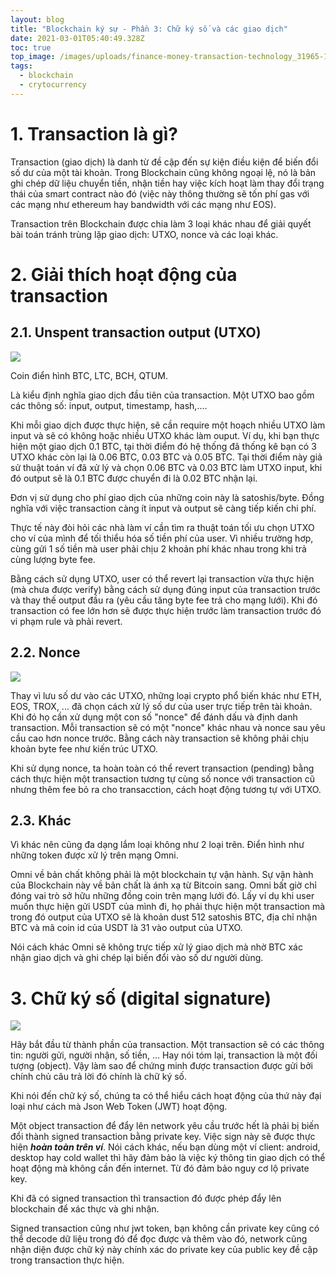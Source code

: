 ```yaml
---
layout: blog
title: "Blockchain ký sự - Phần 3: Chữ ký số và các giao dịch"
date: 2021-03-01T05:40:49.328Z
toc: true
top_image: /images/uploads/finance-money-transaction-technology_31965-1134.jpg
tags:
  - blockchain
  - crytocurrency
---
```

# 1. Transaction là gì?

Transaction (giao dịch) là danh từ đề cập đến sự kiện điều kiện để biến đổi số dư của một tài khoản. Trong Blockchain cũng không ngoại lệ, nó là bản ghi chép dữ liệu chuyển tiền, nhận tiền hay việc kích hoạt làm thay đổi trạng thái của smart contract nào đó (việc này thông thường sẽ tốn phí gas với các mạng như ethereum hay bandwidth với các mạng như EOS).

Transaction trên Blockchain được chia làm 3 loại khác nhau để giải quyết bài toán tránh trùng lặp giao dịch: UTXO, nonce và các loại khác.

# 2. Giải thích hoạt động của transaction

## 2.1. Unspent transaction output (UTXO)

![](https://blog.lopp.net/content/images/uploads/downloaded_images/The-Challenges-of-Optimizing-Unspent-Output-Selection/1-5uICL2T5PLZ4arzHXlA6sQ.png)

Coin điển hình BTC, LTC, BCH, QTUM.

Là kiểu định nghĩa giao dịch đầu tiên của transaction. Một UTXO bao gồm các thông số: input, output, timestamp, hash,....

Khi mỗi giao dịch được thực hiện, sẽ cần require một hoạch nhiều UTXO làm input và sẽ có không hoặc nhiều UTXO khác làm ouput. Ví dụ, khi bạn thực hiện một giao dịch 0.1 BTC, tại thời điểm đó hệ thống đã thống kê bạn có 3 UTXO khác còn lại là 0.06 BTC, 0.03 BTC và 0.05 BTC. Tại thời điểm này giả sử thuật toán ví đã xử lý và chọn 0.06 BTC và 0.03 BTC làm UTXO input, khi đó output sẽ là 0.1 BTC được chuyển đi là 0.02 BTC nhận lại.

Đơn vị sử dụng cho phí giao dịch của những coin này là satoshis/byte. Đồng nghĩa với việc transaction càng ít input và output sẽ càng tiếp kiến chi phí.

Thực tế này đòi hỏi các nhà làm ví cần tìm ra thuật toán tối ưu chọn UTXO cho ví của mình để tối thiểu hóa số tiền phí của user. Vì nhiều trường hơp, cùng gửi 1 số tiền mà user phải chịu 2 khoản phí khác nhau trong khi trả cùng lượng byte fee.

Bằng cách sử dụng UTXO, user có thể revert lại transaction vừa thực hiện (mà chưa được verify) bằng cách sử dụng đúng input của transaction trước và thay thế output đầu ra (yêu cầu tăng byte fee trả cho mạng lưới). Khi đó transaction có fee lớn hơn sẽ được thực hiện trước làm transaction trước đó vi phạm rule và phải revert.

## 2.2. Nonce

![](https://i0.wp.com/cryptodose.co/wp-content/uploads/2020/08/HNN-final-01-01-1.jpg)

Thay vì lưu số dư vào các UTXO, những loại crypto phổ biến khác như ETH, EOS, TROX, ... đã chọn cách xử lý số dư của user trực tiếp trên tài khoản. Khi đó họ cần xử dụng một con số "nonce" để đánh dấu và định danh transaction. Mỗi transaction sẽ có một "nonce" khác nhau và nonce sau yêu cầu cao hơn nonce trước. Bằng cách này transaction sẽ không phải chịu khoản byte fee như kiến trúc UTXO.

Khi sử dụng nonce, ta hoàn toàn có thể revert transaction (pending) bằng cách thực hiện một transaction tương tự cùng số nonce với transaction cũ nhưng thêm fee bỏ ra cho transacction, cách hoạt động tương tự với UTXO.

## 2.3. Khác

Vì khác nên cũng đa dạng lắm loại không như 2 loại trên. Điển hình như những token được xử lý trên mạng Omni.

Omni về bản chất không phải là một blockchain tự vận hành. Sự vận hành của Blockchain này về bản chất là ánh xạ từ Bitcoin sang. Omni bất giờ chỉ đóng vai trò sở hữu những đồng coin trên mạng lưới đó. Lấy ví dụ khi user muốn thực hiện gửi USDT của mình đi, họ phải thực hiện một transaction mà trong đó output của UTXO sẽ là khoản dust 512 satoshis BTC, địa chỉ nhận BTC và mã coin id của USDT là 31 vào output của UTXO.

Nói cách khác Omni sẽ không trực tiếp xử lý giao dịch mà nhờ BTC xác nhận giao dịch và ghi chép lại biến đổi vào số dư người dùng.

# 3. Chữ ký số (digital signature)

![](https://www.smartdatacollective.com/wp-content/uploads/2019/05/digital-signature-data.jpg)

Hãy bắt đầu từ thành phần của transaction. Một transaction sẽ có các thông tin: người gửi, người nhận, số tiền, ... Hay nói tóm lại, transaction là một đối tượng (object). Vậy làm sao để chứng minh được transaction được gửi bởi chính chủ câu trả lời đó chính là chữ ký số.

Khi nói đến chữ ký số, chúng ta có thể hiểu cách hoạt động của thứ này đại loại như cách mà Json Web Token (JWT) hoạt động.

Một object transaction để đẩy lên network yêu cầu trước hết là phải bị biến đổi thành signed transaction bằng private key. Việc sign này sẽ được thực hiện ***hoàn toàn trên ví***. Nói cách khác, nếu bạn dùng một ví client: android, desktop hay cold wallet thì hãy đảm bảo là việc ký thông tin giao dịch có thể hoạt động mà không cần đến internet. Từ đó đảm bảo nguy cơ lộ private key.

Khi đã có signed transaction thì transaction đó được phép đẩy lên blockchain để xác thực và ghi nhận.

Signed transaction cũng như jwt token, bạn không cần private key cũng có thể decode dữ liệu trong đó để đọc được và thêm vào đó, network cũng nhận diện được chữ ký này chính xác do private key của public key đề cập trong transaction thực hiện.